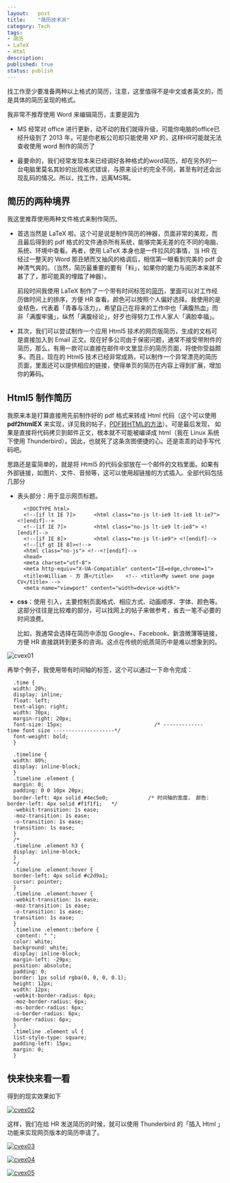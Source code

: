 ```yaml
---
layout:   post
title:    "简历技术派"
category: Tech 
tags:     
- 简历
- LaTeX
- Html
description: 
published: true
status: publish
---
```

 
找工作至少要准备两种以上格式的简历，注意，这里值得不是中文或者英文的，而是具体的简历呈现的格式。
 
我非常不推荐使用 Word 来编辑简历，主要是因为
 
- MS 经常对 office 进行更新，动不动的我们就得升级，可能你电脑的office已经升级到了 2013 年，可是你老板公司却只能使用 XP 的，这样HR可能就无法查收使用 word 制作的简历了
 
- 最要命的，我们经常发现本来已经调好各种格式的word简历，却在另外的一台电脑里莫名其妙的出现格式错误，与原来设计的完全不同，甚至有时还会出现乱码的情况。所以，找工作，远离MS啊。
 
## 简历的两种境界
 
我这里推荐使用两种文件格式来制作简历。
 
<!-- more -->
 
- 首选当然是 LaTeX 啦。这个可是说是制作简历的神器，页面非常的美观，而且最后得到的 pdf 格式的文件通杀所有系统，能够完美无差的在不同的电脑、系统、环境中查看。再者，使用 LaTeX 本身也是一件拉风的事情，当 HR 在经过一整天的 Word 那丑陋而又抽风的格调后，相信第一眼看到完美的 pdf 会神清气爽的。（当然，简历最重要的要有「料」，如果你的能力与阅历本来就不甚了了，那可能真的埋踏了神器）。
    
  前段时间我使用 LaTeX 制作了一个带有时间标签的[简历](http://williamlfang.qiniudn.com/cv/william_cn.pdf)，里面可以对工作经历做时间上的排序，方便 HR 查看。颜色可以按照个人偏好选择。我使用的是金桔色，代表着「青春与活力」，希望自己在将来的工作中也「满腹热血」而非「满腹牢骚」，纵然「满腹经论」，好歹也得努力工作人家人「满脸幸福」。
 
- 其次，我们可以尝试制作一个应用 Html5 技术的网页版简历，生成的文档可是直接加入到 Email 正文。现在好多公司由于保密问题，通常不接受带附件的简历，那么，有用一款可以直接在邮件中文里显示的简历页面，将使你受益颇多。而且，现在的 Html5 技术已经非常成熟，可以制作一个异常漂亮的简历页面，里面还可以提供相应的链接，使得单页的简历在内容上得到扩展，增加你的筹码。
 
## Html5 制作简历
 
我原来本是打算直接用先前制作好的 pdf 格式来转成 Html 代码（这个可以使用 **pdf2htmlEX** 来实现，详见我的帖子，[PDF转HTML的方法](http://williamlfang.github.io/cn/2014/03/30/pdf-zhuan-html-de-fang-fa/)）。可是最后发现， 如果是直接将代码拷贝到邮件正文，根本就不可能被编译成 html（我在 Linux 系统下使用 Thunderbird）。因此，也就死了这条贪图便捷的心。还是乖乖的动手写代码吧。
  
思路还是蛮简单的，就是将 Html5 的代码全部放在一个邮件的文档里面。如果有外部链接，如图片、文件、音频等，这可以使用超链接的方式插入。全部代码包括几部分
 
- 表头部分：用于显示网页标题。
 
        <!DOCTYPE html>
        <!--[if lt IE 7]>      <html class="no-js lt-ie9 lt-ie8 lt-ie7"> <![endif]-->
        <!--[if IE 7]>         <html class="no-js lt-ie9 lt-ie8"> <![endif]-->
        <!--[if IE 8]>         <html class="no-js lt-ie9"> <![endif]-->
        <!--[if gt IE 8]><!--> 
        <html class="no-js"> <!--<![endif]-->
        <head>
        <meta charset="utf-8">
        <meta http-equiv="X-UA-Compatible" content="IE=edge,chrome=1">
        <title>William · 方 莲</title>  	<!-- <title>My sweet one page CV</title> -->
        <meta name="viewport" content="width=device-width">
 
- **css**：使用 **<style type="text/css"> </style>** 引入，主要控制页面格式、相应方式、动画顺序、字体、颜色等。这部分往往是比较难的部分，可以找网上的帖子来做参考，省去一笔不必要的时间浪费。
 
  比如，我通常会选择在简历中添加 Google+、Facebook、新浪微薄等链接，方便 HR 直接跳转到更多的咨询。这点在传统的纸质简历中是难以想象到的。
  
![cvex01](/cn/assets/images/r-figures/2014-03-31-jian-li-ji-shu-pai/cvex01.png)
  
  再举个例子，我使用带有时间轴的标签，这个可以通过一下命令完成：
  
      .time {
      width: 20%;
      display: inline;
      float: left;
      text-align: right;
      width: 70px;
      margin-right: 20px;
      font-size: 15px;                              /* -------------   time font size --------------------*/
      font-weight: bold;
      }
      
      .timeline {
      width: 80%;
      display: inline-block;
      }
      .timeline .element {
      margin: 0;
      padding: 0 0 10px 20px;
      border-left: 4px solid #4ec5e0;             /* 时间轴的宽度， 颜色: border-left: 4px solid #f1f1f1;   */
      -webkit-transition: 1s ease;
      -moz-transition: 1s ease;
      -o-transition: 1s ease;
      transition: 1s ease;
      }
      /*
      .timeline .element h3 {
      display: inline-block;
      }
      */
      .timeline .element:hover {
      border-left: 4px solid #c2d9a1;
      cursor: pointer;
      }
      .timeline .element:hover {
      -webkit-transition: 1s ease;
      -moz-transition: 1s ease;
      -o-transition: 1s ease;
      transition: 1s ease;
      }
      .timeline .element::before {
       content: " ";
      color: white;
      background: white;
      display: inline-block;
      margin-left: -29px;
      position: absolute;
      padding: 0;
      border: 1px solid rgba(0, 0, 0, 0.1);
      height: 12px;
      width: 12px;
      -webkit-border-radius: 6px;
      -moz-border-radius: 6px;
      -ms-border-radius: 6px;
      -o-border-radius: 6px;
      border-radius: 6px;
      }
      .timeline .element ul {
      list-style-type: square;
      padding-left: 15px;
      margin: 0;
      }
 
## 快来快来看一看
 
  得到的现实效果如下
  
[![cvex02](/cn/assets/images/r-figures/2014-03-31-jian-li-ji-shu-pai/cvex02.png)](/cn/assets/images/r-figures/2014-03-31-jian-li-ji-shu-pai/cvex02.png)
  
  这样，我们在给 HR 发送简历的时候，就可以使用 Thunderbird 的「插入 Html 」功能来实现网页版本的简历申请了。
  
[![cvex03](/cn/assets/images/r-figures/2014-03-31-jian-li-ji-shu-pai/cvex03.png)](/cn/assets/images/r-figures/2014-03-31-jian-li-ji-shu-pai/cvex03.png)
    
[![cvex04](/cn/assets/images/r-figures/2014-03-31-jian-li-ji-shu-pai/cvex04.png)](/cn/assets/images/r-figures/2014-03-31-jian-li-ji-shu-pai/cvex04.png)
  
[![cvex05](/cn/assets/images/r-figures/2014-03-31-jian-li-ji-shu-pai/cvex05.png)](/cn/assets/images/r-figures/2014-03-31-jian-li-ji-shu-pai/cvex05.png)
 
  
  
  
